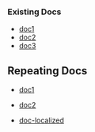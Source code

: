 ### Existing Docs

- [doc1](doc1.md)
- [doc2](./doc2.md)
- [doc3](subdir/doc3.md)

## Repeating Docs

- [doc1](doc1.md)
- [doc2](./doc2.md)

- [doc-localized](./doc-localized.md)
<!-- [doc4](md-link-in-single-line-comment.md) -->

<!--
  [doc5](md-link-in-multi-line-comment.md)
-->